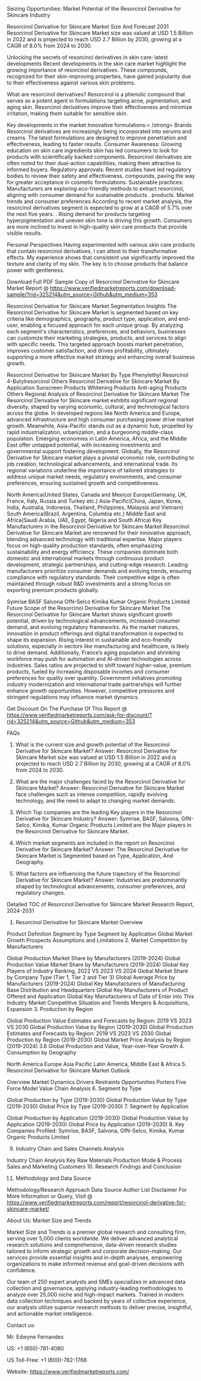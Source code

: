 Seizing Opportunities: Market Potential of the Resorcinol Derivative for Skincare Industry


Resorcinol Derivative for Skincare Market Size And Forecast 2031
Resorcinol Derivative for Skincare Market size was valued at USD 1.5 Billion in 2022 and is projected to reach USD 2.7 Billion by 2030, growing at a CAGR of 8.0% from 2024 to 2030.

Unlocking the secrets of resorcinol derivatives in skin care: latest developments
Recent developments in the skin care market highlight the growing importance of resorcinol derivatives. These compounds, recognized for their skin-improving properties, have gained popularity due to their effectiveness against various skin problems.

What are resorcinol derivatives?
Resorcinol is a phenolic compound that serves as a potent agent in formulations targeting acne, pigmentation, and aging skin. Resorcinol derivatives improve their effectiveness and minimize irritation, making them suitable for sensitive skin.

Key developments in the market
Innovative formulations:< /strong> Brands Resorcinol derivatives are increasingly being incorporated into serums and creams. The latest formulations are designed to improve penetration and effectiveness, leading to faster results.
Consumer Awareness: Growing education on skin care ingredients skin has led consumers to look for products with scientifically backed components. Resorcinol derivatives are often noted for their dual-action capabilities, making them attractive to informed buyers.
Regulatory approvals: Recent studies have led regulatory bodies to review their safety and effectiveness. compounds, paving the way for greater acceptance in cosmetic formulations.
Sustainable practices: Manufacturers are exploring eco-friendly methods to extract resorcinol, aligning with consumer demand for sustainable products . products.
Market trends and consumer preferences
According to recent market analysis, the resorcinol derivatives segment is expected to grow at a CAGR of 5.7% over the next five years. . Rising demand for products targeting hyperpigmentation and uneven skin tone is driving this growth. Consumers are more inclined to invest in high-quality skin care products that provide visible results.

Personal Perspectives
Having experimented with various skin care products that contain resorcinol derivatives, I can attest to their transformative effects. My experience shows that consistent use significantly improved the texture and clarity of my skin. The key is to choose products that balance power with gentleness.

Download Full PDF Sample Copy of Resorcinol Derivative for Skincare Market Report @ https://www.verifiedmarketreports.com/download-sample/?rid=325214&utm_source=Github&utm_medium=353

Resorcinol Derivative for Skincare Market Segmentation Insights
The Resorcinol Derivative for Skincare Market is segmented based on key criteria like demographics, geography, product type, application, and end-user, enabling a focused approach for each unique group. By analyzing each segment's characteristics, preferences, and behaviors, businesses can customize their marketing strategies, products, and services to align with specific needs. This targeted approach boosts market penetration, improves customer satisfaction, and drives profitability, ultimately supporting a more effective market strategy and enhancing overall business growth.

Resorcinol Derivative for Skincare Market By Type
Phenylethyl Resorcinol
4-Butylresorcinol
Others
Resorcinol Derivative for Skincare Market By Application
Sunscreen Products
Whitening Products
Anti-aging Products
Others
Regional Analysis of Resorcinol Derivative for Skincare Market
The Resorcinol Derivative for Skincare market exhibits significant regional diversity, shaped by varying economic, cultural, and technological factors across the globe. In developed regions like North America and Europe, advanced infrastructure and high consumer purchasing power drive market growth. Meanwhile, Asia-Pacific stands out as a dynamic hub, propelled by rapid industrialization, urbanization, and a burgeoning middle-class population. Emerging economies in Latin America, Africa, and the Middle East offer untapped potential, with increasing investments and governmental support fostering development. Globally, the Resorcinol Derivative for Skincare market plays a pivotal economic role, contributing to job creation, technological advancements, and international trade. Its regional variations underline the importance of tailored strategies to address unique market needs, regulatory environments, and consumer preferences, ensuring sustained growth and competitiveness.

North America(United States, Canada and Mexico)
Europe(Germany, UK, France, Italy, Russia and Turkey etc.)
Asia-Pacific(China, Japan, Korea, India, Australia, Indonesia, Thailand, Philippines, Malaysia and Vietnam)
South America(Brazil, Argentina, Columbia etc.)
Middle East and Africa(Saudi Arabia, UAE, Egypt, Nigeria and South Africa)
Key Manufacturers in the Resorcinol Derivative for Skincare Market
Resorcinol Derivative for Skincare Market are renowned for their innovative approach, blending advanced technology with traditional expertise. Major players focus on high-quality production standards, often emphasizing sustainability and energy efficiency. These companies dominate both domestic and international markets through continuous product development, strategic partnerships, and cutting-edge research. Leading manufacturers prioritize consumer demands and evolving trends, ensuring compliance with regulatory standards. Their competitive edge is often maintained through robust R&D investments and a strong focus on exporting premium products globally.

Symrise
BASF
Salvona
GfN-Selco
Kimika
Kumar Organic Products Limited
Future Scope of the Resorcinol Derivative for Skincare Market
The Resorcinol Derivative for Skincare Market shows significant growth potential, driven by technological advancements, increased consumer demand, and evolving regulatory frameworks. As the market matures, innovation in product offerings and digital transformation is expected to shape its expansion. Rising interest in sustainable and eco-friendly solutions, especially in sectors like manufacturing and healthcare, is likely to drive demand. Additionally, France’s aging population and shrinking workforce may push for automation and AI-driven technologies across industries. Sales ratios are projected to shift toward higher-value, premium products, fueled by increasing disposable incomes and consumer preferences for quality over quantity. Government initiatives promoting industry modernization and international trade partnerships will further enhance growth opportunities. However, competitive pressures and stringent regulations may influence market dynamics.

Get Discount On The Purchase Of This Report @ https://www.verifiedmarketreports.com/ask-for-discount/?rid=325214&utm_source=Github&utm_medium=353

FAQs
1. What is the current size and growth potential of the Resorcinol Derivative for Skincare Market?
Answer: Resorcinol Derivative for Skincare Market size was valued at USD 1.5 Billion in 2022 and is projected to reach USD 2.7 Billion by 2030, growing at a CAGR of 8.0% from 2024 to 2030.

2. What are the major challenges faced by the Resorcinol Derivative for Skincare Market?
Answer: Resorcinol Derivative for Skincare Market face challenges such as intense competition, rapidly evolving technology, and the need to adapt to changing market demands.

3. Which Top companies are the leading Key players in the Resorcinol Derivative for Skincare Industry?
Answer: Symrise, BASF, Salvona, GfN-Selco, Kimika, Kumar Organic Products Limited are the Major players in the Resorcinol Derivative for Skincare Market.

4. Which market segments are included in the report on Resorcinol Derivative for Skincare Market?
Answer: The Resorcinol Derivative for Skincare Market is Segmented based on Type, Application, And Geography.

5. What factors are influencing the future trajectory of the Resorcinol Derivative for Skincare Market?
Answer: Industries are predominantly shaped by technological advancements, consumer preferences, and regulatory changes.

Detailed TOC of Resorcinol Derivative for Skincare Market Research Report, 2024-2031
1. Resorcinol Derivative for Skincare Market Overview

Product Definition
Segment by Type
Segment by Application
Global Market Growth Prospects
Assumptions and Limitations
2. Market Competition by Manufacturers

Global Production Market Share by Manufacturers (2019-2024)
Global Production Value Market Share by Manufacturers (2019-2024)
Global Key Players of Industry Ranking, 2022 VS 2023 VS 2024
Global Market Share by Company Type (Tier 1, Tier 2 and Tier 3)
Global Average Price by Manufacturers (2019-2024)
Global Key Manufacturers of Manufacturing Base Distribution and Headquarters
Global Key Manufacturers of Product Offered and Application
Global Key Manufacturers of Date of Enter into This Industry
Market Competitive Situation and Trends
Mergers & Acquisitions, Expansion
3. Production by Region

Global Production Value Estimates and Forecasts by Region: 2019 VS 2023 VS 2030
Global Production Value by Region (2019-2030)
Global Production Estimates and Forecasts by Region: 2019 VS 2023 VS 2030
Global Production by Region (2019-2030)
Global Market Price Analysis by Region (2019-2024) 3.6 Global Production and Value, Year-over-Year Growth
4. Consumption by Geography

North America
Europe
Asia Pacific
Latin America, Middle East & Africa
5. Resorcinol Derivative for Skincare Market Outlook

Overview
Market Dynamics
Drivers
Restraints
Opportunities
Porters Five Force Model
Value Chain Analysis 
6. Segment by Type

Global Production by Type (2019-2030)
Global Production Value by Type (2019-2030)
Global Price by Type (2019-2030)
7. Segment by Application

Global Production by Application (2019-2030)
Global Production Value by Application (2019-2030)
Global Price by Application (2019-2030)
8. Key Companies Profiled: Symrise, BASF, Salvona, GfN-Selco, Kimika, Kumar Organic Products Limited

9. Industry Chain and Sales Channels Analysis

Industry Chain Analysis
Key Raw Materials
Production Mode & Process
Sales and Marketing
Customers
10. Research Findings and Conclusion

11. Methodology and Data Source

Methodology/Research Approach
Data Source
Author List
Disclaimer
For More Information or Query, Visit @ https://www.verifiedmarketreports.com/report/resorcinol-derivative-for-skincare-market/

About Us: Market Size and Trends

Market Size and Trends is a premier global research and consulting firm, serving over 5,000 clients worldwide. We deliver advanced analytical research solutions and comprehensive, data-driven research studies tailored to inform strategic growth and corporate decision-making. Our services provide essential insights and in-depth analyses, empowering organizations to make informed revenue and goal-driven decisions with confidence.

Our team of 250 expert analysts and SMEs specializes in advanced data collection and governance, applying industry-leading methodologies to analyze over 25,000 niche and high-impact markets. Trained in modern data collection techniques and backed by years of collective experience, our analysts utilize superior research methods to deliver precise, insightful, and actionable market intelligence.

Contact us:

Mr. Edwyne Fernandes

US: +1 (650)-781-4080

US Toll-Free: +1 (800)-782-1768

Website: https://www.verifiedmarketreports.com/
